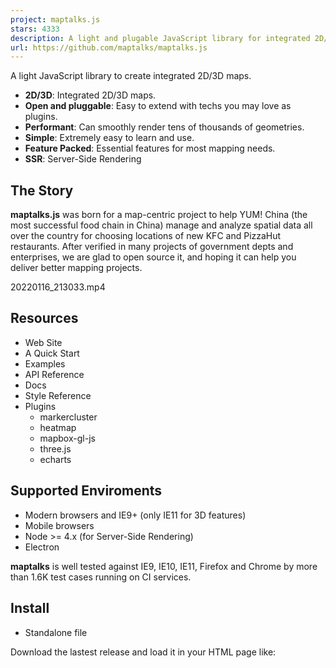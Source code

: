 ```yaml
---
project: maptalks.js
stars: 4333
description: A light and plugable JavaScript library for integrated 2D/3D maps.
url: https://github.com/maptalks/maptalks.js
---
```


A light JavaScript library to create integrated 2D/3D maps.

-   **2D/3D**: Integrated 2D/3D maps.
-   **Open and pluggable**: Easy to extend with techs you may love as plugins.
-   **Performant**: Can smoothly render tens of thousands of geometries.
-   **Simple**: Extremely easy to learn and use.
-   **Feature Packed**: Essential features for most mapping needs.
-   **SSR**: Server-Side Rendering

The Story
---------

**maptalks.js** was born for a map-centric project to help YUM! China (the most successful food chain in China) manage and analyze spatial data all over the country for choosing locations of new KFC and PizzaHut restaurants. After verified in many projects of government depts and enterprises, we are glad to open source it, and hoping it can help you deliver better mapping projects.

20220116\_213033.mp4

Resources
---------

-   Web Site
-   A Quick Start
-   Examples
-   API Reference
-   Docs
-   Style Reference
-   Plugins
    -   markercluster
    -   heatmap
    -   mapbox-gl-js
    -   three.js
    -   echarts

Supported Enviroments
---------------------

-   Modern browsers and IE9+ (only IE11 for 3D features)
-   Mobile browsers
-   Node >= 4.x (for Server-Side Rendering)
-   Electron

**maptalks** is well tested against IE9, IE10, IE11, Firefox and Chrome by more than 1.6K test cases running on CI services.

Install
-------

-   Standalone file

Download the lastest release and load it in your HTML page like:

<link href\="path/to/maptalks.css" rel\="stylesheet" type\="text/css" />
<script src\="path/to/maptalks.min.js" type\="text/javascript"\></script\>

-   CDN Just include this in your html:

<link rel\="stylesheet" href\="https://cdn.jsdelivr.net/npm/maptalks/dist/maptalks.min.css"\>
<script src\="https://cdn.jsdelivr.net/npm/maptalks/dist/maptalks.min.js"\></script\>

-   NPM

npm install maptalks --save

Plugin Development
------------------

It's easy and joyful to write plugins for maptalks, please check out the tutorials and begin to develop your own. And you are welcome to share your work with us.

Contributing
------------

We warmly welcome any kind of contributions including issue reportings, pull requests, documentation corrections, feature requests and any other helps.

### Contributing Guide

Please read our contributing guide to learn about our development process, how to propose fixes and improvements, and how to test your changes to maptalks.

Acknowledgments
---------------

Maptalks is built on the shoulders of giants. Please refer to ACKNOWLEDGEMENT for details.
